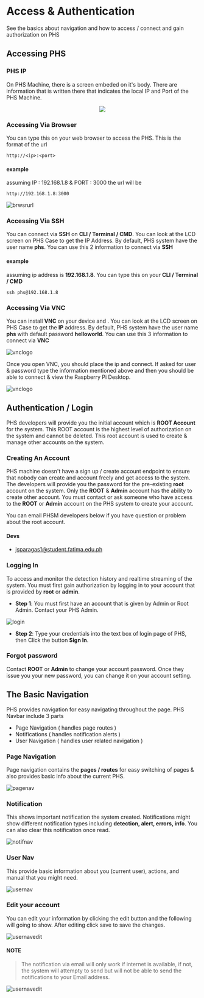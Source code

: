 # Access & Authentication
See the basics about navigation and how to access / connect and gain authorization on PHS

## Accessing PHS

### PHS IP

On PHS Machine, there is a screen embeded on it's body. There are information that is written there that indicates the local IP and Port of the PHS Machine.

<center>
    <img src="_media/phs_box.png">
</center>

### Accessing Via Browser

You can type this on your web browser to access the PHS. This is the format of the url

```
http://<ip>:<port>
```

#### example
assuming IP : 192.168.1.8 & PORT : 3000 the url will be

```
http://192.168.1.8:3000
```

![brwsrurl](_media/browser_url.png)

### Accessing Via SSH

You can connect via **SSH** on **CLI / Terminal / CMD**. You can look at the LCD screen on PHS Case to get the IP Address. By default, PHS system have the user name **phs**. You can use this 2 information to connect via **SSH**

#### example

assuming ip address is **192.168.1.8**. You can type this on your **CLI / Terminal / CMD**

```
ssh phs@192.168.1.8
```

### Accessing Via VNC

You can install **VNC** on your device and . You can look at the LCD screen on PHS Case to get the **IP** address. By default, PHS system have the user name **phs** with default password **helloworld**. You can use this 3 information to connect via **VNC**

![vnclogo](_media/vnclogo.png)

Once you open VNC, you should place the ip and connect. If asked for user & password type the information mentioned above and then you should be able to connect & view the Raspberry Pi Desktop.

![vnclogo](_media/vncconnect.png)


## Authentication / Login
PHS developers will provide you the initial account which is **ROOT Account** for the system. This ROOT account is the highest level of authorization on the system and cannot be deleted. This root account is used to create & manage other accounts on the system.

### Creating An Account

PHS machine doesn't have a sign up / create account endpoint to ensure that nobody can create and account freely and get access to the system. The developers will provide you the password for the pre-existing **root** account on the system. Only the **ROOT** & **Admin** account has the ability to create other account. You must contact or ask someone who have access to the **ROOT** or **Admin** account on the PHS system to create your account. 

You can email PHSM developers below if you have question or problem about the root account.

#### Devs
- jsparagas1@student.fatima.edu.ph

### Logging In
To access and monitor the detection history and realtime streaming of the system. You must first gain authorization by logging in to your account that is provided by **root** or **admin**. 

- **Step 1**: You must first have an account that is given by Admin or Root Admin. Contact your PHS Admin.

![login](_media/page_login.png)

- **Step 2**: Type your credentials into the text box of login page of PHS,
 then Click the button **Sign In**.

### Forgot password

Contact **ROOT** or **Admin** to change your account password. Once they issue you your new password, you can change it on your account setting.

## The Basic Navigation
PHS provides navigation for easy navigating throughout the page. PHS Navbar include 3 parts

- Page Navigation ( handles page routes )
- Notifications ( handles notification alerts )
- User Navigation ( handles user related navigation )

### Page Navigation
Page navigation contains the **pages / routes** for easy switching of pages & also provides basic info about the current PHS.

![pagenav](_media/nav_page.png)

### Notification
This shows important notification the system created. Notifications might show different notification types including **detection, alert, errors, info**. You can also clear this notification once read.

![notifnav](_media/nav_notification.png)

### User Nav
This provide basic information about you (current user), actions, and manual that you might need.

![usernav](_media/nav_account.png)

### Edit your account
You can edit your information by clicking the edit button and the following will going to show. After editing click save to save the changes.

![usernavedit](_media/nav_account_edit.png)

#### NOTE
> The notification via email will only work if internet is available, if not, the system will attempty to send but will not be able to send the notifications to your Email address. 

![usernavedit](_media/nav_edit_email.png)









